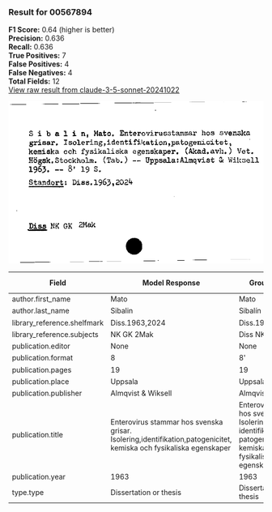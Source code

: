 ### Result for 00567894
**F1 Score:** 0.64 (higher is better)<br>**Precision:** 0.636<br>**Recall:** 0.636<br>**True Positives:** 7<br>**False Positives:** 4<br>**False Negatives:** 4<br>**Total Fields:** 12<br>[View raw result from claude-3-5-sonnet-20241022](https://github.com/RISE-UNIBAS/humanities_data_benchmark/blob/main/results/2025-10-01/T0143/request_T0143_00567894.json)

<img src="https://github.com/RISE-UNIBAS/humanities_data_benchmark/blob/main/benchmarks/zettelkatalog/images/00567894.jpg?raw=true" alt="00567894" width="600px">

| Field | Model Response | Ground Truth | Fuzzy Score | Match |
|-------|----------------|--------------|-------------|-------|
| author.first_name | Mato | Mato | 1.000 | ✅ |
| author.last_name | Sibalin | Sibalín | 0.857 | ❌ |
| library_reference.shelfmark | Diss.1963,2024 | Diss.1963,2024 | 1.000 | ✅ |
| library_reference.subjects | NK GK 2Mak | Diss NK GK 2Mak | 0.800 | ❌ |
| publication.editor | None | None | 1.000 | ✅ |
| publication.format | 8 | 8' | 0.667 | ❌ |
| publication.pages | 19 | 19 | 1.000 | ✅ |
| publication.place | Uppsala | Uppsala | 1.000 | ✅ |
| publication.publisher | Almqvist & Wiksell | Almqvist & Wiksell | 1.000 | ✅ |
| publication.title | Enterovirus stammar hos svenska grisar. Isolering,identifikation,patogenicitet, kemiska och fysikaliska egenskaper | Enterovirusstammar hos svenska grisar. Isolering, identifikation, patogenicitet, kemiska och fysikaliska egenskaper | 0.987 | ✅ |
| publication.year | 1963 | 1963 | 0.000 | ❌ |
| type.type | Dissertation or thesis | Dissertation or thesis | 1.000 | ✅ |
